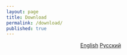 ```yaml
---
layout: page
title: Download
permalink: /download/
published: true
---
```


<center>
<a markdown="0" href="{{ site.url }}/download/en" class="btn">English</a> <a markdown="0" href="{{ site.url }}/download/ru" class="btn">Русский</a>
</center>